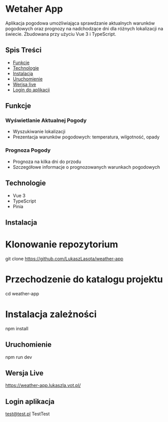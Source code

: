 # Wetaher App

Aplikacja pogodowa umożliwiająca sprawdzanie aktualnych warunków pogodowych oraz prognozy na nadchodzące dni dla różnych lokalizacji na świecie. Zbudowana przy użyciu Vue 3 i TypeScript.

## Spis Treści

- [Funkcje](#funkcje)
- [Technologie](#technologie)
- [Instalacja](#instalacja)
- [Uruchomienie](#uruchomienie)
- [Werjsa live](#wersja-live)
- [Login do aplikacji](#login-aplikacja)

## Funkcje

### Wyświetlanie Aktualnej Pogody

- Wyszukiwanie lokalizacji
- Prezentacja warunków pogodowych: temperatura, wilgotność, opady

### Prognoza Pogody

- Prognoza na kilka dni do przodu
- Szczegółowe informacje o prognozowanych warunkach pogodowych

## Technologie

- Vue 3
- TypeScript
- Pinia

## Instalacja

# Klonowanie repozytorium

git clone https://github.com/LukaszLasota/weather-app

# Przechodzenie do katalogu projektu

cd weather-app

# Instalacja zależności

npm install

## Uruchomienie

npm run dev

## Wersja Live

https://weather-app.lukaszla.vot.pl/


## Login aplikacja

test@test.pl
TestTest
